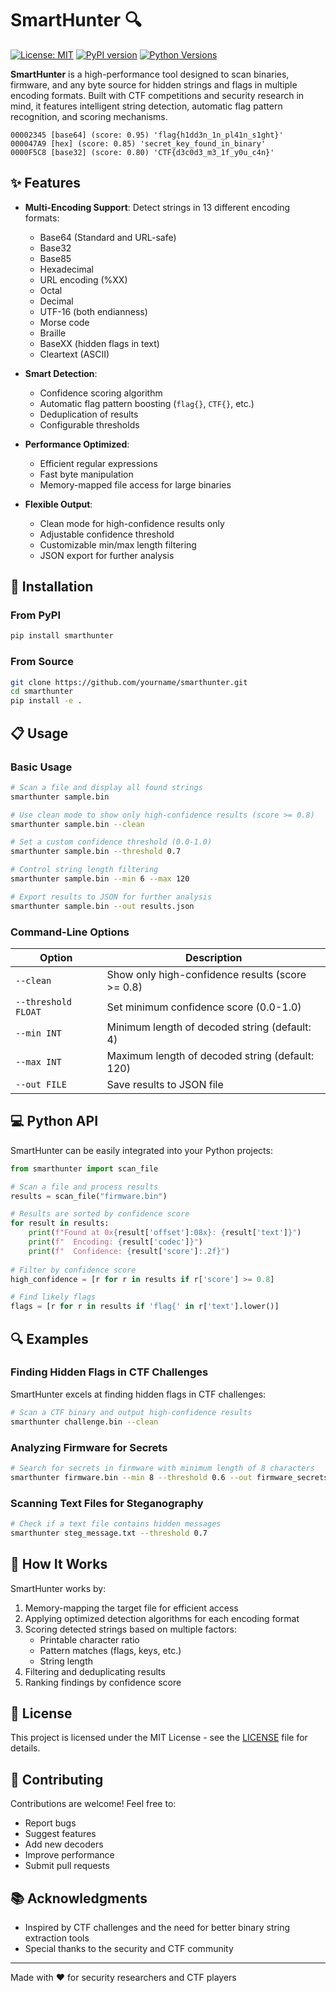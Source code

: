 # SmartHunter 🔍

[![License: MIT](https://img.shields.io/badge/License-MIT-yellow.svg)](https://opensource.org/licenses/MIT)
[![PyPI version](https://img.shields.io/badge/pypi-v0.1.0-blue.svg)](https://pypi.org/project/smarthunter/)
[![Python Versions](https://img.shields.io/badge/python-3.9%20|%203.10%20|%203.11-blue)](https://pypi.org/project/smarthunter/)

**SmartHunter** is a high-performance tool designed to scan binaries, firmware, and any byte source for hidden strings and flags in multiple encoding formats. Built with CTF competitions and security research in mind, it features intelligent string detection, automatic flag pattern recognition, and scoring mechanisms.

```
00002345 [base64] (score: 0.95) 'flag{h1dd3n_1n_pl41n_s1ght}'
000047A9 [hex] (score: 0.85) 'secret_key_found_in_binary'
0000F5C8 [base32] (score: 0.80) 'CTF{d3c0d3_m3_1f_y0u_c4n}'
```

## ✨ Features

- **Multi-Encoding Support**: Detect strings in 13 different encoding formats:
  - Base64 (Standard and URL-safe)
  - Base32
  - Base85
  - Hexadecimal
  - URL encoding (%XX)
  - Octal
  - Decimal
  - UTF-16 (both endianness)
  - Morse code
  - Braille
  - BaseXX (hidden flags in text)
  - Cleartext (ASCII)

- **Smart Detection**:
  - Confidence scoring algorithm
  - Automatic flag pattern boosting (`flag{}`, `CTF{}`, etc.)
  - Deduplication of results
  - Configurable thresholds

- **Performance Optimized**:
  - Efficient regular expressions
  - Fast byte manipulation
  - Memory-mapped file access for large binaries

- **Flexible Output**:
  - Clean mode for high-confidence results only
  - Adjustable confidence threshold
  - Customizable min/max length filtering
  - JSON export for further analysis

## 🚀 Installation

### From PyPI

```bash
pip install smarthunter
```

### From Source

```bash
git clone https://github.com/yourname/smarthunter.git
cd smarthunter
pip install -e .
```

## 📋 Usage

### Basic Usage

```bash
# Scan a file and display all found strings
smarthunter sample.bin

# Use clean mode to show only high-confidence results (score >= 0.8)
smarthunter sample.bin --clean

# Set a custom confidence threshold (0.0-1.0)
smarthunter sample.bin --threshold 0.7

# Control string length filtering
smarthunter sample.bin --min 6 --max 120

# Export results to JSON for further analysis
smarthunter sample.bin --out results.json
```

### Command-Line Options

| Option | Description |
|--------|-------------|
| `--clean` | Show only high-confidence results (score >= 0.8) |
| `--threshold FLOAT` | Set minimum confidence score (0.0-1.0) |
| `--min INT` | Minimum length of decoded string (default: 4) |
| `--max INT` | Maximum length of decoded string (default: 120) |
| `--out FILE` | Save results to JSON file |

## 💻 Python API

SmartHunter can be easily integrated into your Python projects:

```python
from smarthunter import scan_file

# Scan a file and process results
results = scan_file("firmware.bin")

# Results are sorted by confidence score
for result in results:
    print(f"Found at 0x{result['offset']:08x}: {result['text']}")
    print(f"  Encoding: {result['codec']}")
    print(f"  Confidence: {result['score']:.2f}")
    
# Filter by confidence score
high_confidence = [r for r in results if r['score'] >= 0.8]

# Find likely flags
flags = [r for r in results if 'flag{' in r['text'].lower()]
```

## 🔍 Examples

### Finding Hidden Flags in CTF Challenges

SmartHunter excels at finding hidden flags in CTF challenges:

```bash
# Scan a CTF binary and output high-confidence results
smarthunter challenge.bin --clean
```

### Analyzing Firmware for Secrets

```bash
# Search for secrets in firmware with minimum length of 8 characters
smarthunter firmware.bin --min 8 --threshold 0.6 --out firmware_secrets.json
```

### Scanning Text Files for Steganography

```bash
# Check if a text file contains hidden messages
smarthunter steg_message.txt --threshold 0.7
```

## 🔧 How It Works

SmartHunter works by:

1. Memory-mapping the target file for efficient access
2. Applying optimized detection algorithms for each encoding format
3. Scoring detected strings based on multiple factors:
   - Printable character ratio
   - Pattern matches (flags, keys, etc.)
   - String length
4. Filtering and deduplicating results
5. Ranking findings by confidence score

## 📝 License

This project is licensed under the MIT License - see the [LICENSE](LICENSE) file for details.

## 🤝 Contributing

Contributions are welcome! Feel free to:

- Report bugs
- Suggest features
- Add new decoders
- Improve performance
- Submit pull requests

## 📚 Acknowledgments

- Inspired by CTF challenges and the need for better binary string extraction tools
- Special thanks to the security and CTF community

---

Made with ❤️ for security researchers and CTF players 
